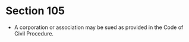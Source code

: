 # Section 105

- A corporation or association may be sued as provided in the Code of Civil Procedure.